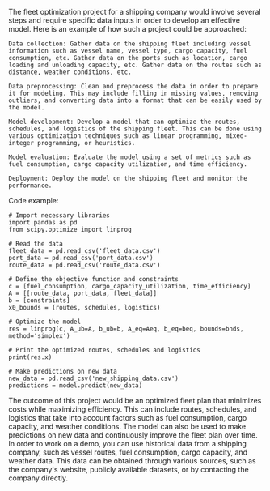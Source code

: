 The fleet optimization project for a shipping company would involve several steps and require specific data inputs in order to develop an effective model. Here is an example of how such a project could be approached:

    Data collection: Gather data on the shipping fleet including vessel information such as vessel name, vessel type, cargo capacity, fuel consumption, etc. Gather data on the ports such as location, cargo loading and unloading capacity, etc. Gather data on the routes such as distance, weather conditions, etc.

    Data preprocessing: Clean and preprocess the data in order to prepare it for modeling. This may include filling in missing values, removing outliers, and converting data into a format that can be easily used by the model.

    Model development: Develop a model that can optimize the routes, schedules, and logistics of the shipping fleet. This can be done using various optimization techniques such as linear programming, mixed-integer programming, or heuristics.

    Model evaluation: Evaluate the model using a set of metrics such as fuel consumption, cargo capacity utilization, and time efficiency.

    Deployment: Deploy the model on the shipping fleet and monitor the performance.

Code example:

    # Import necessary libraries
    import pandas as pd
    from scipy.optimize import linprog

    # Read the data
    fleet_data = pd.read_csv('fleet_data.csv')
    port_data = pd.read_csv('port_data.csv')
    route_data = pd.read_csv('route_data.csv')

    # Define the objective function and constraints
    c = [fuel_consumption, cargo_capacity_utilization, time_efficiency]
    A = [[route_data, port_data, fleet_data]]
    b = [constraints]
    x0_bounds = (routes, schedules, logistics)

    # Optimize the model
    res = linprog(c, A_ub=A, b_ub=b, A_eq=Aeq, b_eq=beq, bounds=bnds, method='simplex')

    # Print the optimized routes, schedules and logistics
    print(res.x)

    # Make predictions on new data
    new_data = pd.read_csv('new_shipping_data.csv')
    predictions = model.predict(new_data)

The outcome of this project would be an optimized fleet plan that minimizes costs while maximizing efficiency. This can include routes, schedules, and logistics that take into account factors such as fuel consumption, cargo capacity, and weather conditions. The model can also be used to make predictions on new data and continuously improve the fleet plan over time. In order to work on a demo, you can use historical data from a shipping company, such as vessel routes, fuel consumption, cargo capacity, and weather data. This data can be obtained through various sources, such as the company's website, publicly available datasets, or by contacting the company directly.

